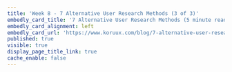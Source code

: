 ```yaml
---
title: 'Week 8 - 7 Alternative User Research Methods (3 of 3)'
embedly_card_title: '7 Alternative User Research Methods (5 minute read)'
embedly_card_alignment: left
embedly_card_url: 'https://www.koruux.com/blog/7-alternative-user-research-methods/'
published: true
visible: true
display_page_title_link: true
cache_enable: false
---
```

